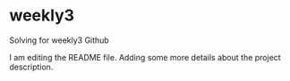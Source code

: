 # weekly3
Solving for weekly3 Github

I am editing the README file. Adding some more details about the project description.

